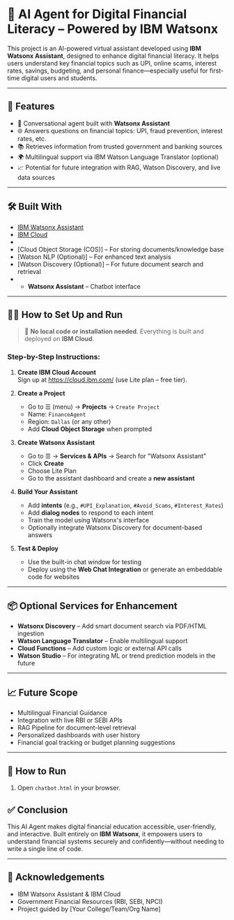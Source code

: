 

# 🤖 AI Agent for Digital Financial Literacy – Powered by IBM Watsonx

This project is an AI-powered virtual assistant developed using **IBM Watsonx Assistant**, designed to enhance digital financial literacy. It helps users understand key financial topics such as UPI, online scams, interest rates, savings, budgeting, and personal finance—especially useful for first-time digital users and students.

---

## 🌟 Features

- 💬 Conversational agent built with **Watsonx Assistant**
- 🌐 Answers questions on financial topics: UPI, fraud prevention, interest rates, etc.
- 📚 Retrieves information from trusted government and banking sources
- 🌍 Multilingual support via IBM Watson Language Translator (optional)
- 📈 Potential for future integration with RAG, Watson Discovery, and live data sources

---

## 🛠️ Built With

- [IBM Watsonx Assistant](https://www.ibm.com/products/watsonx-assistant)
- [IBM Cloud](https://cloud.ibm.com/)
- 
- [Cloud Object Storage (COS)] – For storing documents/knowledge base
- [Watson NLP (Optional)] – For enhanced text analysis
- [Watson Discovery (Optional)] – For future document search and retrieval
- - **Watsonx Assistant** – Chatbot interface

---

## 🧑‍💻 How to Set Up and Run

> 📌 **No local code or installation needed**. Everything is built and deployed on **IBM Cloud**.

### Step-by-Step Instructions:

1. **Create IBM Cloud Account**  
   Sign up at https://cloud.ibm.com/ (use Lite plan – free tier).

2. **Create a Project**  
   - Go to ☰ (menu) → **Projects** → `Create Project`  
   - Name: `FinanceAgent`  
   - Region: `Dallas` (or any other)  
   - Add **Cloud Object Storage** when prompted  

3. **Create Watsonx Assistant**  
   - Go to ☰ → **Services & APIs** → Search for "Watsonx Assistant"  
   - Click **Create**  
   - Choose Lite Plan  
   - Go to the assistant dashboard and create a **new assistant**

4. **Build Your Assistant**  
   - Add **intents** (e.g., `#UPI_Explanation`, `#Avoid_Scams`, `#Interest_Rates`)  
   - Add **dialog nodes** to respond to each intent  
   - Train the model using Watsonx's interface  
   - Optionally integrate Watsonx Discovery for document-based answers

5. **Test & Deploy**  
   - Use the built-in chat window for testing  
   - Deploy using the **Web Chat Integration** or generate an embeddable code for websites

---

## 📦 Optional Services for Enhancement

- **Watsonx Discovery** – Add smart document search via PDF/HTML ingestion  
- **Watson Language Translator** – Enable multilingual support  
- **Cloud Functions** – Add custom logic or external API calls  
- **Watson Studio** – For integrating ML or trend prediction models in the future

---

## 📈 Future Scope

- Multilingual Financial Guidance  
- Integration with live RBI or SEBI APIs  
- RAG Pipeline for document-level retrieval  
- Personalized dashboards with user history  
- Financial goal tracking or budget planning suggestions

---

## 🚀 How to Run

1. Open `chatbot.html` in your browser.

## ✅ Conclusion

This AI Agent makes digital financial education accessible, user-friendly, and interactive. Built entirely on **IBM Watsonx**, it empowers users to understand financial systems securely and confidently—without needing to write a single line of code.

---

## 🙌 Acknowledgements

- IBM Watsonx Assistant & IBM Cloud  
- Government Financial Resources (RBI, SEBI, NPCI)  
- Project guided by [Your College/Team/Org Name]  

